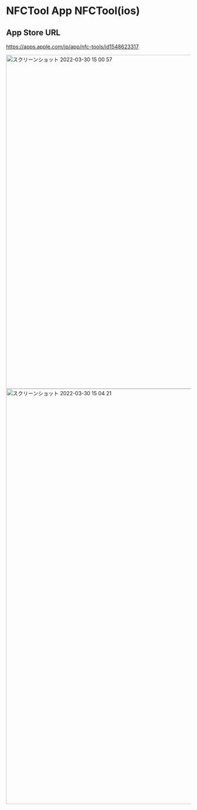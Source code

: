 # NFCTool App NFCTool(ios)
## App Store URL
https://apps.apple.com/jp/app/nfc-tools/id1548623317

<img width="908" alt="スクリーンショット 2022-03-30 15 00 57" src="https://user-images.githubusercontent.com/42370001/160761861-c8267d69-6b27-46ca-9491-6127bcf35982.png">
<img width="1130" alt="スクリーンショット 2022-03-30 15 04 21" src="https://user-images.githubusercontent.com/42370001/160762420-7e97590d-b8cf-4d77-9b88-c1b93d475bde.png">
